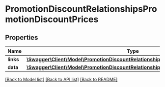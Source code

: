 # PromotionDiscountRelationshipsPromotionDiscountPrices

## Properties
Name | Type | Description | Notes
------------ | ------------- | ------------- | -------------
**links** | [**\Swagger\Client\Model\PromotionDiscountRelationshipsPromotionDiscountPricesLinks**](PromotionDiscountRelationshipsPromotionDiscountPricesLinks.md) |  | [optional] 
**data** | [**\Swagger\Client\Model\PromotionDiscountRelationshipsPromotionDiscountPricesData[]**](PromotionDiscountRelationshipsPromotionDiscountPricesData.md) |  | [optional] 

[[Back to Model list]](../../README.md#documentation-for-models) [[Back to API list]](../../README.md#documentation-for-api-endpoints) [[Back to README]](../../README.md)

